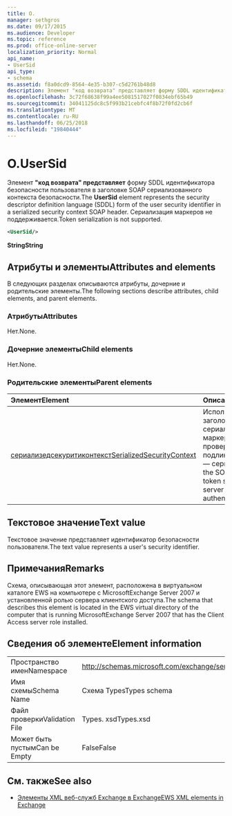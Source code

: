 ```yaml
---
title: О.
manager: sethgros
ms.date: 09/17/2015
ms.audience: Developer
ms.topic: reference
ms.prod: office-online-server
localization_priority: Normal
api_name:
- UserSid
api_type:
- schema
ms.assetid: f8a0dcd9-8564-4e35-b307-c5d2761b48d8
description: Элемент "код возврата" представляет форму SDDL идентификатора безопасности пользователя в заголовке SOAP сериализованного контекста безопасности. Сериализация маркеров не поддерживается.
ms.openlocfilehash: 3c72f68638f99a4ee5081517027f0834ebf65b49
ms.sourcegitcommit: 34041125dc8c5f993b21cebfc4f8b72f0fd2cb6f
ms.translationtype: MT
ms.contentlocale: ru-RU
ms.lasthandoff: 06/25/2018
ms.locfileid: "19840444"
---
```

# <a name="usersid"></a><span data-ttu-id="c9e00-104">О.</span><span class="sxs-lookup"><span data-stu-id="c9e00-104">UserSid</span></span>

<span data-ttu-id="c9e00-105">Элемент **"код возврата" представляет** форму SDDL идентификатора безопасности пользователя в заголовке SOAP сериализованного контекста безопасности.</span><span class="sxs-lookup"><span data-stu-id="c9e00-105">The **UserSid** element represents the security descriptor definition language (SDDL) form of the user security identifier in a serialized security context SOAP header.</span></span> <span data-ttu-id="c9e00-106">Сериализация маркеров не поддерживается.</span><span class="sxs-lookup"><span data-stu-id="c9e00-106">Token serialization is not supported.</span></span> 
  
```xml
<UserSid/>
```

 <span data-ttu-id="c9e00-107">**String**</span><span class="sxs-lookup"><span data-stu-id="c9e00-107">**String**</span></span>
## <a name="attributes-and-elements"></a><span data-ttu-id="c9e00-108">Атрибуты и элементы</span><span class="sxs-lookup"><span data-stu-id="c9e00-108">Attributes and elements</span></span>

<span data-ttu-id="c9e00-109">В следующих разделах описываются атрибуты, дочерние и родительские элементы.</span><span class="sxs-lookup"><span data-stu-id="c9e00-109">The following sections describe attributes, child elements, and parent elements.</span></span>
  
### <a name="attributes"></a><span data-ttu-id="c9e00-110">Атрибуты</span><span class="sxs-lookup"><span data-stu-id="c9e00-110">Attributes</span></span>

<span data-ttu-id="c9e00-111">Нет.</span><span class="sxs-lookup"><span data-stu-id="c9e00-111">None.</span></span>
  
### <a name="child-elements"></a><span data-ttu-id="c9e00-112">Дочерние элементы</span><span class="sxs-lookup"><span data-stu-id="c9e00-112">Child elements</span></span>

<span data-ttu-id="c9e00-113">Нет.</span><span class="sxs-lookup"><span data-stu-id="c9e00-113">None.</span></span>
  
### <a name="parent-elements"></a><span data-ttu-id="c9e00-114">Родительские элементы</span><span class="sxs-lookup"><span data-stu-id="c9e00-114">Parent elements</span></span>

|<span data-ttu-id="c9e00-115">**Элемент**</span><span class="sxs-lookup"><span data-stu-id="c9e00-115">**Element**</span></span>|<span data-ttu-id="c9e00-116">**Описание**</span><span class="sxs-lookup"><span data-stu-id="c9e00-116">**Description**</span></span>|
|:-----|:-----|
|[<span data-ttu-id="c9e00-117">сериализедсекуритиконтекст</span><span class="sxs-lookup"><span data-stu-id="c9e00-117">SerializedSecurityContext</span></span>](serializedsecuritycontext.md) <br/> |<span data-ttu-id="c9e00-118">Используется в заголовке SOAP для сериализации маркеров при проверке подлинности "сервер — сервер".</span><span class="sxs-lookup"><span data-stu-id="c9e00-118">Used in the SOAP header for token serialization in server-to-server authentication.</span></span>  <br/> |
   
## <a name="text-value"></a><span data-ttu-id="c9e00-119">Текстовое значение</span><span class="sxs-lookup"><span data-stu-id="c9e00-119">Text value</span></span>

<span data-ttu-id="c9e00-120">Текстовое значение представляет идентификатор безопасности пользователя.</span><span class="sxs-lookup"><span data-stu-id="c9e00-120">The text value represents a user's security identifier.</span></span>
  
## <a name="remarks"></a><span data-ttu-id="c9e00-121">Примечания</span><span class="sxs-lookup"><span data-stu-id="c9e00-121">Remarks</span></span>

<span data-ttu-id="c9e00-122">Схема, описывающая этот элемент, расположена в виртуальном каталоге EWS на компьютере с MicrosoftExchange Server 2007 и установленной ролью сервера клиентского доступа.</span><span class="sxs-lookup"><span data-stu-id="c9e00-122">The schema that describes this element is located in the EWS virtual directory of the computer that is running MicrosoftExchange Server 2007 that has the Client Access server role installed.</span></span>
  
## <a name="element-information"></a><span data-ttu-id="c9e00-123">Сведения об элементе</span><span class="sxs-lookup"><span data-stu-id="c9e00-123">Element information</span></span>

|||
|:-----|:-----|
|<span data-ttu-id="c9e00-124">Пространство имен</span><span class="sxs-lookup"><span data-stu-id="c9e00-124">Namespace</span></span>  <br/> |http://schemas.microsoft.com/exchange/services/2006/types  <br/> |
|<span data-ttu-id="c9e00-125">Имя схемы</span><span class="sxs-lookup"><span data-stu-id="c9e00-125">Schema Name</span></span>  <br/> |<span data-ttu-id="c9e00-126">Схема Types</span><span class="sxs-lookup"><span data-stu-id="c9e00-126">Types schema</span></span>  <br/> |
|<span data-ttu-id="c9e00-127">Файл проверки</span><span class="sxs-lookup"><span data-stu-id="c9e00-127">Validation File</span></span>  <br/> |<span data-ttu-id="c9e00-128">Types. xsd</span><span class="sxs-lookup"><span data-stu-id="c9e00-128">Types.xsd</span></span>  <br/> |
|<span data-ttu-id="c9e00-129">Может быть пустым</span><span class="sxs-lookup"><span data-stu-id="c9e00-129">Can be Empty</span></span>  <br/> |<span data-ttu-id="c9e00-130">False</span><span class="sxs-lookup"><span data-stu-id="c9e00-130">False</span></span>  <br/> |
   
## <a name="see-also"></a><span data-ttu-id="c9e00-131">См. также</span><span class="sxs-lookup"><span data-stu-id="c9e00-131">See also</span></span>



- [<span data-ttu-id="c9e00-132">Элементы XML веб-служб Exchange в Exchange</span><span class="sxs-lookup"><span data-stu-id="c9e00-132">EWS XML elements in Exchange</span></span>](ews-xml-elements-in-exchange.md)

